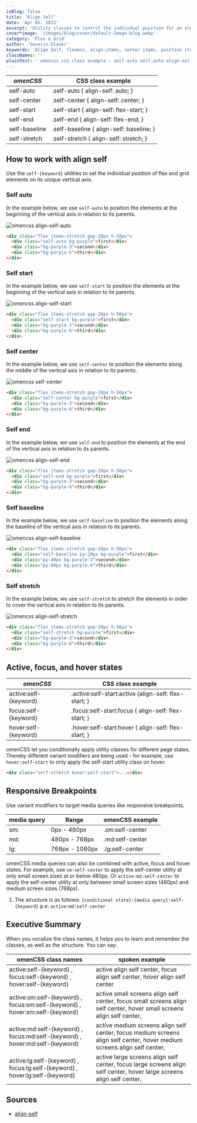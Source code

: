 ```yaml
---
isBlog: false
title: 'Align Self'
date: 'Apr 05. 2022'
excerpt: 'Utility classes to control the individual position for an element within grid and flex environements.'
cover*image: '/images/blog/cover/default-Image-blog.webp'
category: 'Flex & Grid'
author: 'Severin Glaser'
keywords: 'Align Self, flexbox, align-items, center items, position items'
classNames: ''
plainText: ' omencss css class example - self-auto self-auto align-self: auto; self-center self-center align-self: center; self-start self-start align-self: flex-start; self-end self-end align-self: flex-end; self-baseline self-baseline align-self: baseline; self-stretch self-stretch align-self: stretch; how to work with align self use the self- keyword utilities to set the individual position of flex and grid elements on its unique vertical axis self-auto in the example below we use self-auto to position the elements at the beginning of the vertical axis in relation to its parents ! omencss align-self-auto images docs flex align-items-stretch webp?style=centerme html div class=flex items-stretch gap-20px h-50px div class=self-auto bg-purple first div div class=bg-purple-3 second div div class=bg-purple-6 third div div self-start in the example below we use self-start to position the elements at the beginning of the vertical axis in relation to its parents ! omencss align-self-start images docs flex align-self-start webp?style=centerme html div class=flex items-stretch gap-20px h-50px div class=self-start bg-purple first div div class=bg-purple-3 second div div class=bg-purple-6 third div div self-center in the example below we use self-center to position the elements along the middle of the vertical axis in relation to its parents ! omencss self-center images docs flex align-self-center webp?style=centerme html div class=flex items-stretch gap-20px h-50px div class=self-center bg-purple first div div class=bg-purple-3 second div div class=bg-purple-6 third div div self-end in the example below we use self-end to position the elements at the end of the vertical axis in relation to its parents ! omencss align-self-end images docs flex align-self-end webp?style=centerme html div class=flex items-stretch gap-20px h-50px div class=self-end bg-purple first div div class=bg-purple-3 second div div class=bg-purple-6 third div div self-baseline in the example below we use self-baseline to position the elements along the baseline of the vertical axis in relation to its parents ! omencss align-self-baseline images docs flex align-self-baseline webp?style=centerme html div class=flex items-stretch gap-20px h-50px div class=self-baseline py-20px bg-purple first div div class=py-40px bg-purple-3 second div div class=py-60px bg-purple-6 third div div self-stretch in the example below we use self-stretch to stretch the elements in order to cover the vertical axis in relation to its parents ! omencss align-self-stretch images docs flex align-items-stretch webp?style=centerme html div class=flex items-stretch gap-20px h-50px div class=self-stretch bg-purple first div div class=bg-purple-3 second div div class=bg-purple-6 third div div active focus and hover states omencss css class example - - active:self- keyword active :self-start:active align-self: flex-start; focus:self- keyword focus :self-start:focus align-self: flex-start; hover:self- keyword hover :self-start:hover align-self: flex-start; omencss let you conditionally apply utility classes for different page states thereby different variant modifiers are being used - for example use hover:self-start to only apply the self-start utility class on hover html div class=flex self-stretch hover:self-start div responsive breakpoints use variant modifiers to target media queries like responsive breakpoints media query range omencss example - - sm: 0px - 480px sm:self-center md: 480px - 768px md:self-center lg: 768px - 1080px lg:self-center omencss media queries can also be combined with active focus and hover states for example use sm:self-center to apply the self-center utility at only small screen sizes at or below 480px or active:md:self-center to apply the self-center utility at only between small screen sizes 480px and medium screen sizes 768px 1 the structure is as follows: conditional state : media query :self- keyword p e active:md:self-center executive summary when you vocalize the class names it helps you to learn and remember the classes as well as the structure you can say: omencss class names spoken example active:self- keyword focus:self- keyword hover:self- keyword active align self center focus align self center hover align self center active:sm:self- keyword focus:sm:self- keyword hover:sm:self- keyword active small screens align self center focus small screens align self center hover small screens align self center active:md:self- keyword focus:md:self- keyword hover:md:self- keyword active medium screens align self center focus medium screens align self center hover medium screens align self center active:lg:self- keyword focus:lg:self- keyword hover:lg:self- keyword active large screens align self center focus large screens align self center hover large screens align self center sources - align-self https: developer mozilla org en-us docs web css align-self '
---
```


| _omenCSS_     | CSS class example                        |
| ------------- | ---------------------------------------- |
| self-auto     | .self-auto { align-self: auto; }         |
| self-center   | .self-center { align-self: center; }     |
| self-start    | .self-start { align-self: flex-start; }  |
| self-end      | .self-end { align-self: flex-end; }      |
| self-baseline | .self-baseline { align-self: baseline; } |
| self-stretch  | .self-stretch { align-self: stretch; }   |

## How to work with align self

Use the `self-{keyword}` utilities to set the individual position of flex and grid elements on its unique vertical axis.

### Self auto

In the example below, we use `self-auto` to position the elements at the beginning of the vertical axis in relation to its parents.

![omencss align-self-auto](/images/docs/flex/align-items-stretch.webp?style=centerme)

```html
<div class="flex items-stretch gap-20px h-50px">
  <div class="self-auto bg-purple">first</div>
  <div class="bg-purple-3">second</div>
  <div class="bg-purple-6">third</div>
</div>
```

### Self start

In the example below, we use `self-start` to position the elements at the beginning of the vertical axis in relation to its parents.

![omencss align-self-start](/images/docs/flex/align-self-start.webp?style=centerme)

```html
<div class="flex items-stretch gap-20px h-50px">
  <div class="self-start bg-purple">first</div>
  <div class="bg-purple-3">second</div>
  <div class="bg-purple-6">third</div>
</div>
```

### Self center

In the example below, we use `self-center` to position the elements along the middle of the vertical axis in relation to its parents.

![omencss self-center](/images/docs/flex/align-self-center.webp?style=centerme)

```html
<div class="flex items-stretch gap-20px h-50px">
  <div class="self-center bg-purple">first</div>
  <div class="bg-purple-3">second</div>
  <div class="bg-purple-6">third</div>
</div>
```

### Self end

In the example below, we use `self-end` to position the elements at the end of the vertical axis in relation to its parents.

![omencss align-self-end](/images/docs/flex/align-self-end.webp?style=centerme)

```html
<div class="flex items-stretch gap-20px h-50px">
  <div class="self-end bg-purple">first</div>
  <div class="bg-purple-3">second</div>
  <div class="bg-purple-6">third</div>
</div>
```

### Self baseline

In the example below, we use `self-baseline` to position the elements along the baseline of the vertical axis in relation to its parents.

![omencss align-self-baseline](/images/docs/flex/align-self-baseline.webp?style=centerme)

```html
<div class="flex items-stretch gap-20px h-50px">
  <div class="self-baseline py-20px bg-purple">first</div>
  <div class="py-40px bg-purple-3">second</div>
  <div class="py-60px bg-purple-6">third</div>
</div>
```

### Self stretch

In the example below, we use `self-stretch` to stretch the elements in order to cover the vertical axis in relation to its parents.

![omencss align-self-stretch](/images/docs/flex/align-items-stretch.webp?style=centerme)

```html
<div class="flex items-stretch gap-20px h-50px">
  <div class="self-stretch bg-purple">first</div>
  <div class="bg-purple-3">second</div>
  <div class="bg-purple-6">third</div>
</div>
```

## Active, focus, and hover states

| _omenCSS_             | CSS class example                                     |
| --------------------- | ----------------------------------------------------- |
| active:self-{keyword} | .active\:self-start:active {align-self: flex-start; } |
| focus:self-{keyword}  | .focus\:self-start:focus { align-self: flex-start; }  |
| hover:self-{keyword}  | .hover\:self-start:hover { align-self: flex-start; }  |

omenCSS let you conditionally apply utility classes for different page states. Thereby different variant modifiers are being used - for example, use `hover:self-start` to only apply the self-start utility class on hover.

```html
<div class="self-stretch hover:self-start">...</div>
```

## Responsive Breakpoints

Use variant modifiers to target media queries like responsive breakpoints.

| media query | Range          | omenCSS example |
| ----------- | -------------- | --------------- |
| sm:         | 0px - 480px    | .sm:self-center |
| md:         | 480px - 768px  | .md:self-center |
| lg:         | 768px - 1080px | .lg:self-center |

omenCSS media queries can also be combined with active, focus and hover states. For example, use `sm:self-center` to apply the self-center utility at only small screen sizes at or below 480px. Or `active:md:self-center` to apply the self-center utility at only between small screen sizes (480px) and medium screen sizes (768px).

1. The structure is as follows: `{conditional state}:{media query}:self-{keyword}` p.e. `active:md:self-center`

## Executive Summary

When you vocalize the class names, it helps you to learn and remember the classes, as well as the structure. You can say:

| omenCSS class names                                                          | spoken example                                                                                                           |
| ---------------------------------------------------------------------------- | ------------------------------------------------------------------------------------------------------------------------ |
| active:self-{keyword} , focus:self-{keyword} , hover:self-{keyword}          | active align self center, focus align self center, hover align self center                                               |
| active:sm:self-{keyword} , focus:sm:self-{keyword} , hover:sm:self-{keyword} | active small screens align self center, focus small screens align self center, hover small screens align self center,    |
| active:md:self-{keyword} , focus:md:self-{keyword} , hover:md:self-{keyword} | active medium screens align self center, focus medium screens align self center, hover medium screens align self center, |
| active:lg:self-{keyword} , focus:lg:self-{keyword} , hover:lg:self-{keyword} | active large screens align self center, focus large screens align self center, hover large screens align self center,    |

## Sources

- [align-self](https://developer.mozilla.org/en-US/docs/Web/CSS/align-self)
